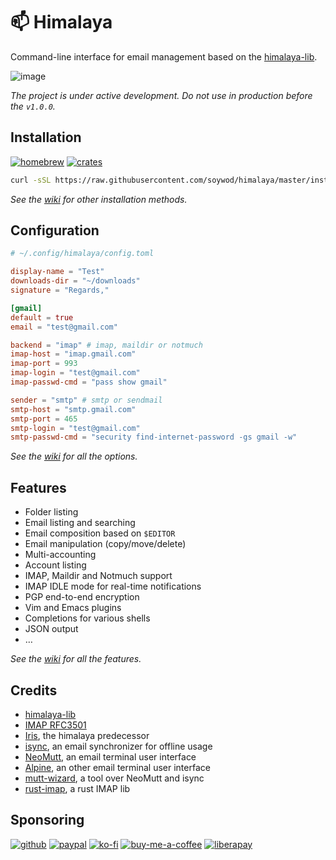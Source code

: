 # 📫 Himalaya

Command-line interface for email management based on the
[himalaya-lib](https://git.sr.ht/~soywod/himalaya-lib).

![image](https://user-images.githubusercontent.com/10437171/138774902-7b9de5a3-93eb-44b0-8cfb-6d2e11e3b1aa.png)

*The project is under active development. Do not use in production
before the `v1.0.0`.*

## Installation

[![homebrew](https://img.shields.io/homebrew/v/himalaya?color=success&style=flat-square)](https://formulae.brew.sh/formula/himalaya)
[![crates](https://img.shields.io/crates/v/himalaya?color=success&style=flat-square)](https://crates.io/crates/himalaya)

```sh
curl -sSL https://raw.githubusercontent.com/soywod/himalaya/master/install.sh | PREFIX=~/.local sh
```

*See the
[wiki](https://github.com/soywod/himalaya/wiki/Installation:binary)
for other installation methods.*

## Configuration

```toml
# ~/.config/himalaya/config.toml

display-name = "Test"
downloads-dir = "~/downloads"
signature = "Regards,"

[gmail]
default = true
email = "test@gmail.com"

backend = "imap" # imap, maildir or notmuch
imap-host = "imap.gmail.com"
imap-port = 993
imap-login = "test@gmail.com"
imap-passwd-cmd = "pass show gmail"

sender = "smtp" # smtp or sendmail
smtp-host = "smtp.gmail.com"
smtp-port = 465
smtp-login = "test@gmail.com"
smtp-passwd-cmd = "security find-internet-password -gs gmail -w"
```

*See the
[wiki](https://github.com/soywod/himalaya/wiki/Configuration:config-file)
for all the options.*

## Features

- Folder listing
- Email listing and searching
- Email composition based on `$EDITOR`
- Email manipulation (copy/move/delete)
- Multi-accounting
- Account listing
- IMAP, Maildir and Notmuch support
- IMAP IDLE mode for real-time notifications
- PGP end-to-end encryption
- Vim and Emacs plugins
- Completions for various shells
- JSON output
- …

*See the
[wiki](https://github.com/soywod/himalaya/wiki/Usage:email:list) for
all the features.*

## Credits

- [himalaya-lib](https://git.sr.ht/~soywod/himalaya-lib)
- [IMAP RFC3501](https://tools.ietf.org/html/rfc3501)
- [Iris](https://github.com/soywod/iris.vim), the himalaya predecessor
- [isync](https://isync.sourceforge.io/), an email synchronizer for
  offline usage
- [NeoMutt](https://neomutt.org/), an email terminal user interface
- [Alpine](http://alpine.x10host.com/alpine/alpine-info/), an other
  email terminal user interface
- [mutt-wizard](https://github.com/LukeSmithxyz/mutt-wizard), a tool
  over NeoMutt and isync
- [rust-imap](https://github.com/jonhoo/rust-imap), a rust IMAP lib

## Sponsoring

[![github](https://img.shields.io/badge/-GitHub%20Sponsors-fafbfc?logo=GitHub%20Sponsors&style=flat-square)](https://github.com/sponsors/soywod)
[![paypal](https://img.shields.io/badge/-PayPal-0079c1?logo=PayPal&logoColor=ffffff&style=flat-square)](https://www.paypal.com/paypalme/soywod)
[![ko-fi](https://img.shields.io/badge/-Ko--fi-ff5e5a?logo=Ko-fi&logoColor=ffffff&style=flat-square)](https://ko-fi.com/soywod)
[![buy-me-a-coffee](https://img.shields.io/badge/-Buy%20Me%20a%20Coffee-ffdd00?logo=Buy%20Me%20A%20Coffee&logoColor=000000&style=flat-square)](https://www.buymeacoffee.com/soywod)
[![liberapay](https://img.shields.io/badge/-Liberapay-f6c915?logo=Liberapay&logoColor=222222&style=flat-square)](https://liberapay.com/soywod)
